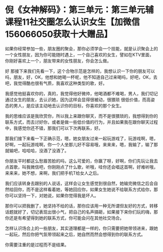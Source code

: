 # 倪《女神解码》：第三单元：第三单元辅课程11社交圈怎么认识女生【加微信156066050获取十大赠品】

如果你经常参加一些，朋友圈的聚会，那你必须学会一个技能，就是认识聚会上的一个女性朋友，因为你可能随时遇上，一个自己喜欢的女生，譬如在KTV里面，你刚好喜欢上一个，朋友带来的女性朋友，你会怎么做。

好 那接下来我们先看一下，这个合物示范是怎样的，我想认识一下你的朋友可以吗，朋友，好，OK，他想和她喝一杯呢，他不知道自己过来喝吗，好吧，OK，去吧，我觉得酷也很有气质，我喜欢这种类型的歌，好。

我感觉他挺喜欢你的，真的，我觉得他好微帅，他喝酒都不难喝，男人，我们切记通过女生的朋友，去认识她，因为这样会显得很被动，很猥琐 很低价值，而高姿态的男人，是应该主动地去认识你的目标，你喜欢的那个女生。

我的思维应该是我欣赏你，所以我上来跟你聊天，而不是很猥琐的，我想得到你的联系方式，而去讨好你，或者是做一些低价值的行为，并且如果我在跟你聊天过程中，我感觉你还不错，那我们可以下次再联系，好。

那我们接下来看一下正确示范，嗯，她女朋友过来一起玩游戏了，玩游戏啊，嗯，好啊，一起玩游戏啊，你一个人坐那儿好不容易哦，来来来，嗯，我输了，输了那就输吧，哈哈哈，没酒了没酒了。

你朋友平时都这么愁眉苦脸的吗，这么可爱的，你赢了呀，好啊，你们先玩让我去点首歌，叫我微信吧，你刚刚点了什么歌，听哦，哇你还会唱这首啊，好难听哦，来来来，她不想，来啊，我们把手机T给女人之后。

我们应该转身去跟别的人说话，这样会让女生感觉到很自然，她输完微信之后会自然给回你，而不是这样看着她，等她回应你，如果女生她说不给联系方式给你，那你可以坚持一下，对她说，如果你觉得我是坏人。

那你可以把我删了，她坚持不给的话，那你应该用一种无所谓但友好的方式，转移话题就好了，切记表现出很小气，把自己的名声搞砸，如果接下来你们玩的嗨，那你还是有希望得到她的联系方式，你可能会问在其他社交场合。

怎样认识场合上的一些朋友，其实道理都是一样的，你只需要把她带领进来，跟她一起玩，然后你把气氛带领起来之后，她自然而然会想得到你的联系方式。

你需要注重的是过程而不是结果。